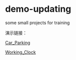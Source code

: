 # demo-updating

some small projects for training


演示链接：

[Car_Parking](https://lynachen.github.io/demo-updating/Car_Parking.html)


[Working_Clock](https://lynachen.github.io/demo-updating/working_clock.html)

